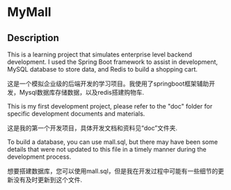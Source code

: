 # MyMall

## Description
This is a learning project that simulates enterprise level backend development. I used the Spring Boot framework to assist in development, MySQL database to store data, and Redis to build a shopping cart.

这是一个模拟企业级的后端开发的学习项目。我使用了springboot框架辅助开发，Mysql数据库存储数据，以及redis搭建购物车.

This is my first development project, please refer to the "doc" folder for specific development documents and materials.

这是我的第一个开发项目，具体开发文档和资料见“doc”文件夹.

To build a database, you can use mall.sql, but there may have been some details that were not updated to this file in a timely manner during the development process.

想要搭建数据库，您可以使用mall.sql，但是我在开发过程中可能有一些细节的更新没有及时更新到这个文件.
